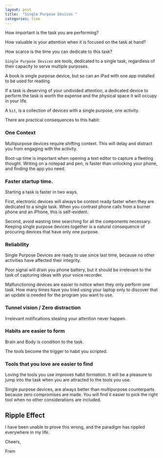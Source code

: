 ```yaml
---
layout: post
title:  "Single Purpose Devices	"
categories: time
---
```


How important is the task you are performing? 

How valuable is your attention when it is focused on the task at hand?

How scarce is the time you can dedicate to this task?

`Single Purpose Devices` are tools, dedicated to a single task, regardless of their capacity to serve multiple purposes.

A book is single purpose device, but so can an iPad with one app installed to be used for reading.

If a task is deserving of your undivided attention, a dedicated device to perform the task is worth the expense and the physical space it will occupy in your life.

A `kit`, is a collection of devices with a single purpose, one activity.

There are practical consequences to this habit:

### One Context

Multipurpose devices require shifting context. This will delay and distract you from engaging with the activity.

Boot-up time is important when opening a text editor to capture a fleeting thought. Writing on a notepad and pen, is faster than unlocking your phone, and finding the app you need.

### Faster startup time. 
Starting a task is faster in two ways.

First, electronic devices will always be context ready faster when they are dedicated to a single task. When you contrast phone calls from a burner phone and an iPhone, this is self-evident.

Second, avoid wasting time searching for all the components necessary. Keeping single purpose devices together is a natural consequence of procuring devices that have only one purpose.

### Reliability

Single Purpose Devices are ready to use since last time, because no other activities have affected their integrity.

Poor signal will drain you phone battery, but it should be irrelevant to the task of capturing ideas with your voice recorder. 

Malfunctioning devices are easier to notice when they only perform one task. How many times have you tried using your laptop only to discover that an update is needed for the program you want to use.

### Tunnel vision / Zero distraction
Irrelevant notifications stealing your attention never happen.

### Habits are easier to form
Brain and Body is condition to the task.

The tools become the trigger to habit you scripted.

### Tools that you love are easier to find

Loving the tools you use improves habit formation. It will be a pleasure to jump into the task when you are attracted to the tools you use.

Single purpose devices, are always better than multipurpose counterparts because zero compromises are made. You will find it easier to pick the right tool when no other considerations are included.

## Ripple Effect

I have been unable to prove this wrong, and the paradigm has rippled everywhere in my life. 

Cheers,

Frem

